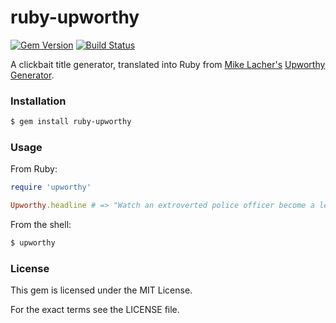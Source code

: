 ruby-upworthy
==============

[![Gem Version](https://badge.fury.io/rb/ruby-upworthy.svg)](http://badge.fury.io/rb/ruby-upworthy)
[![Build Status](https://img.shields.io/github/workflow/status/woodruffw/ruby-upworthy/CI/master)](https://github.com/woodruffw/ruby-upworthy/actions?query=workflow%3ACI)

A clickbait title generator, translated into Ruby from
[Mike Lacher's](http://mikelacher.com/)
[Upworthy Generator](http://www.upworthygenerator.com/).

### Installation

```bash
$ gem install ruby-upworthy
```

### Usage

From Ruby:

```ruby
require 'upworthy'

Upworthy.headline # => "Watch an extroverted police officer become a legend with six words"
```

From the shell:

```bash
$ upworthy
```

### License

This gem is licensed under the MIT License.

For the exact terms see the LICENSE file.
